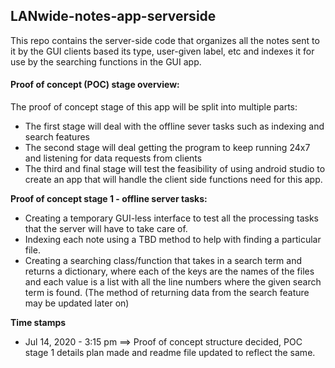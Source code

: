

## **LANwide-notes-app-serverside**
This repo contains the server-side code that organizes all the notes sent to it by the GUI clients based its type, 
user-given label, etc and indexes it for use by the searching functions in the GUI app. 

#### **Proof of concept (POC) stage overview**:
The proof of concept stage of this app will be split into multiple parts:
+ The first stage will deal with the offline sever tasks such as indexing and search features
+ The second stage will deal getting the program to keep running 24x7 and listening for data requests from clients
+ The third and final stage will test the feasibility of using android studio to create an app that will handle the client side functions need for this app.

**Proof of concept stage 1 - offline server tasks:**
+ Creating a temporary GUI-less interface to test all the processing tasks that the server will have to take care of.
+ Indexing each note using a TBD method to help with finding a particular file.
+ Creating a searching class/function that takes in a search term and returns a dictionary, where each of the keys are the 
names of the files and each value is a list with all the line numbers where the given search term is found. 
(The method of returning data from the search feature may be updated later on) 


**Time stamps**
+ Jul 14, 2020 - 3:15 pm ==> Proof of concept structure decided, POC stage 1 details plan made and readme file updated to reflect the same.